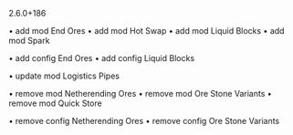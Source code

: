 2.6.0+186

• add mod End Ores
• add mod Hot Swap
• add mod Liquid Blocks
• add mod Spark

• add config End Ores
• add config Liquid Blocks

• update mod Logistics Pipes

• remove mod Netherending Ores
• remove mod Ore Stone Variants
• remove mod Quick Store

• remove config Netherending Ores
• remove config Ore Stone Variants

